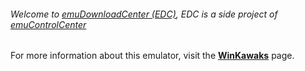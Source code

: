 ###### Welcome to [emuDownloadCenter (EDC)](https://github.com/PhoenixInteractiveNL/emuDownloadCenter/wiki/), EDC is a side project of [emuControlCenter](https://github.com/PhoenixInteractiveNL/emuControlCenter/wiki/)

For more information about this emulator, visit the [**WinKawaks**](https://github.com/PhoenixInteractiveNL/emuDownloadCenter/wiki/Emulator-winkawaks#menu) page.
